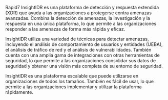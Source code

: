 Rapid7 InsightIDR es una plataforma de detección y respuesta extendida (XDR) que ayuda a las organizaciones a protegerse contra amenazas avanzadas. Combina la detección de amenazas, la investigación y la respuesta en una única plataforma, lo que permite a las organizaciones responder a las amenazas de forma más rápida y eficaz.

InsightIDR utiliza una variedad de técnicas para detectar amenazas, incluyendo el análisis de comportamiento de usuarios y entidades (UEBA), el análisis de tráfico de red y el análisis de vulnerabilidades. También cuenta con una amplia gama de integraciones con otras herramientas de seguridad, lo que permite a las organizaciones consolidar sus datos de seguridad y obtener una visión más completa de su entorno de seguridad.

InsightIDR es una plataforma escalable que puede utilizarse en organizaciones de todos los tamaños. También es fácil de usar, lo que permite a las organizaciones implementar y utilizar la plataforma rápidamente.